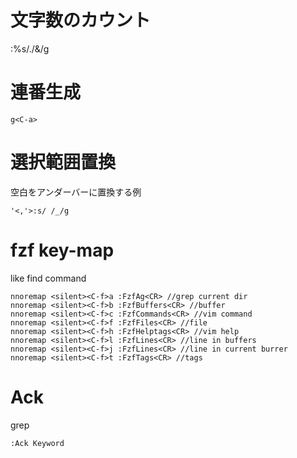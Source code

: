 # 文字数のカウント
:%s/./&/g

# 連番生成

```
g<C-a>
```


# 選択範囲置換

空白をアンダーバーに置換する例

```
'<,'>:s/ /_/g
```

# fzf key-map

like find command

```
nnoremap <silent><C-f>a :FzfAg<CR> //grep current dir
nnoremap <silent><C-f>b :FzfBuffers<CR> //buffer
nnoremap <silent><C-f>c :FzfCommands<CR> //vim command
nnoremap <silent><C-f>f :FzfFiles<CR> //file
nnoremap <silent><C-f>h :FzfHelptags<CR> //vim help
nnoremap <silent><C-f>l :FzfLines<CR> //line in buffers
nnoremap <silent><C-f>j :FzfLines<CR> //line in current burrer 
nnoremap <silent><C-f>t :FzfTags<CR> //tags
```

# Ack

grep

```
:Ack Keyword
```
